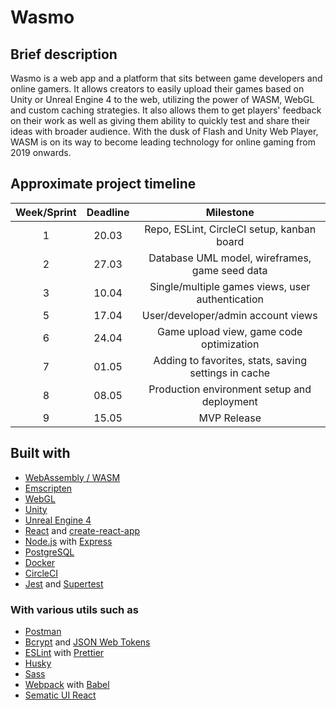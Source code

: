# Wasmo

## Brief description

Wasmo is a web app and a platform that sits between game developers and online gamers. It allows creators to easily upload their games based on Unity or Unreal Engine 4 to the web, utilizing the power of WASM, WebGL and custom caching strategies. It also allows them to get players' feedback on their work as well as giving them ability to quickly test and share their ideas with broader audience. With the dusk of Flash and Unity Web Player, WASM is on its way to become leading technology for online gaming from 2019 onwards.

## Approximate project timeline

| Week/Sprint | Deadline |                      Milestone                       |
| :---------: | :------: | :--------------------------------------------------: |
|      1      |  20.03   |      Repo, ESLint, CircleCI setup, kanban board      |
|      2      |  27.03   |    Database UML model, wireframes, game seed data    |
|      3      |  10.04   |   Single/multiple games views, user authentication   |
|      5      |  17.04   |          User/developer/admin account views          |
|      6      |  24.04   |       Game upload view, game code optimization       |
|      7      |  01.05   | Adding to favorites, stats, saving settings in cache |
|      8      |  08.05   |     Production environment setup and deployment      |
|      9      |  15.05   |                     MVP Release                      |

## Built with

- [WebAssembly / WASM](https://webassembly.org/)
- [Emscripten](https://emscripten.org/)
- [WebGL](https://developer.mozilla.org/docs/Web/API/WebGL_API)
- [Unity](https://unity3d.com/)
- [Unreal Engine 4](https://www.unrealengine.com/en-US/what-is-unreal-engine-4)
- [React](https://reactjs.org/) and [create-react-app](https://facebook.github.io/create-react-app/)
- [Node.js](https://nodejs.org/en/) with [Express](https://expressjs.com/)
- [PostgreSQL](https://www.postgresql.org/)
- [Docker](https://www.docker.com/)
- [CircleCI](https://circleci.com/)
- [Jest](https://jestjs.io/en/) and [Supertest](https://github.com/visionmedia/supertest)

### With various utils such as

- [Postman](https://www.getpostman.com/)
- [Bcrypt](https://github.com/kelektiv/node.bcrypt.js) and [JSON Web Tokens](https://github.com/auth0/node-jsonwebtoken)
- [ESLint](https://eslint.org/) with [Prettier](https://prettier.io/)
- [Husky](https://github.com/typicode/husky)
- [Sass](https://sass-lang.com/)
- [Webpack](https://webpack.js.org/) with [Babel](https://babeljs.io/)
- [Sematic UI React](http://react.semantic-ui.com/)
